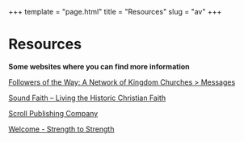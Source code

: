 +++
template = "page.html"
title = "Resources"
slug = "av"
+++

# Resources
**Some websites where you can find more information**


[Followers of the Way: A Network of Kingdom Churches > Messages](https://www.followers-of-the-way.org/messages)

[Sound Faith – Living the Historic Christian Faith](https://soundfaith.org/)

[Scroll Publishing Company](https://scrollpublishing.com/)

[Welcome - Strength to Strength](https://strengthtostrength.org/)
